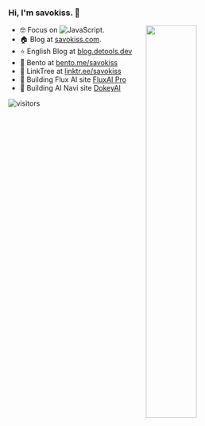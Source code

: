 ### Hi, I'm **savokiss**. 👋

<a href="https://github.com/savokiss?tab=repositories">
  <img align="right" src="https://github-readme-stats.vercel.app/api?username=savokiss&theme=vue-dark&show_icons=true&rank_icon=percentile" width="45%" />
</a>

- 🤓 Focus on ![JavaScript](https://img.shields.io/badge/JavaScript-Node-green).
- 🏠 Blog at [savokiss.com](https://savokiss.com).
- ⭐️ English Blog at [blog.detools.dev](https://blog.detools.dev)
- 🍱 Bento at [bento.me/savokiss](https://bento.me/savokiss)
- 🎄 LinkTree at [linktr.ee/savokiss](https://linktr.ee/savokiss)
- 🤖 Building Flux AI site <a href="https://fluxai.pro?utm_source=github" target="_blank" rel="dofollow">FluxAI Pro</a>
- 👻 Building AI Navi site <a href="https://dokeyai.com?utm_source=github" target="_blank">DokeyAI</a>

![visitors](https://visitor-badge.laobi.icu/badge?page_id=savokiss)
